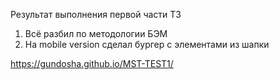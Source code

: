 Результат выполнения первой части ТЗ
1. Всё разбил по методологии БЭМ
2. На mobile version сделал бургер с элементами из шапки

   
https://gundosha.github.io/MST-TEST1/
